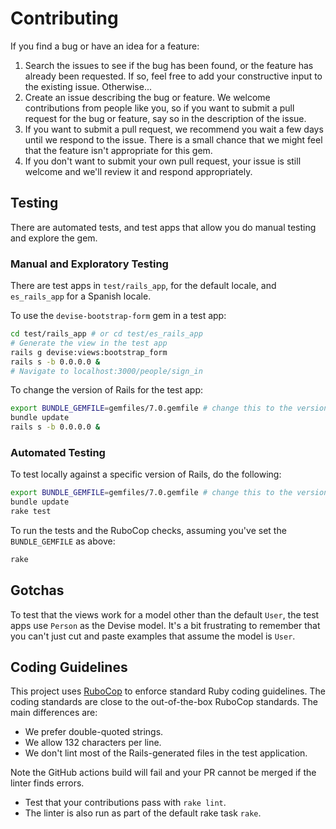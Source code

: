 # Contributing

If you find a bug or have an idea for a feature:

1. Search the issues to see if the bug has been found, or the feature has already been requested. If so, feel free to add your constructive input to the existing issue. Otherwise...
2. Create an issue describing the bug or feature. We welcome contributions from people like you, so if you want to submit a pull request for the bug or feature, say so in the description of the issue.
3. If you want to submit a pull request, we recommend you wait a few days until we respond to the issue. There is a small chance that we might feel that the feature isn't appropriate for this gem.
4. If you don't want to submit your own pull request, your issue is still welcome and we'll review it and respond appropriately.

## Testing

There are automated tests, and test apps that allow you do manual testing and explore the gem.

### Manual and Exploratory Testing

There are test apps in `test/rails_app`, for the default locale, and `es_rails_app` for a Spanish locale.

To use the `devise-bootstrap-form` gem in a test app:

```bash
cd test/rails_app # or cd test/es_rails_app
# Generate the view in the test app
rails g devise:views:bootstrap_form
rails s -b 0.0.0.0 &
# Navigate to localhost:3000/people/sign_in
```

To change the version of Rails for the test app:

```bash
export BUNDLE_GEMFILE=gemfiles/7.0.gemfile # change this to the version of Rails you need
bundle update
rails s -b 0.0.0.0 &
```

### Automated Testing

To test locally against a specific version of Rails, do the following:

```bash
export BUNDLE_GEMFILE=gemfiles/7.0.gemfile # change this to the version of Rails you need
bundle update
rake test
```

To run the tests and the RuboCop checks, assuming you've set the `BUNDLE_GEMFILE` as above:

```bash
rake
```

## Gotchas

To test that the views work for a model other than the default `User`, the test apps use `Person` as the Devise model. It's a bit frustrating to remember that you can't just cut and paste examples that assume the model is `User`.

## Coding Guidelines

This project uses [RuboCop](https://github.com/bbatsov/rubocop) to enforce standard Ruby coding
guidelines. The coding standards are close to the out-of-the-box RuboCop standards. The main differences are:

* We prefer double-quoted strings.
* We allow 132 characters per line.
* We don't lint most of the Rails-generated files in the test application.

Note the GitHub actions build will fail and your PR cannot be merged if the linter finds errors.

* Test that your contributions pass with `rake lint`.
* The linter is also run as part of the default rake task `rake`.
